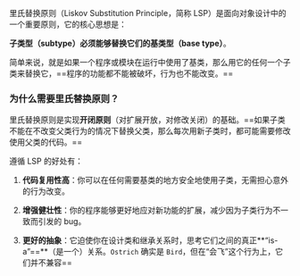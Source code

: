 
里氏替换原则（Liskov Substitution Principle，简称 LSP）是面向对象设计中的一个重要原则，它的核心思想是：

**子类型（subtype）必须能够替换它们的基类型（base type）**。

简单来说，就是如果一个程序或模块在运行中使用了基类，那么用它的任何一个子类来替换它，==程序的功能都不能被破坏，行为也不能改变。==

### 为什么需要里氏替换原则？

里氏替换原则是实现**开闭原则**（对扩展开放，对修改关闭）的基础。==如果子类不能在不改变父类行为的情况下替换父类，那么每次用新子类时，都可能需要修改使用父类的代码。==

遵循 LSP 的好处有：

1. **代码复用性高**：你可以在任何需要基类的地方安全地使用子类，无需担心意外的行为改变。
    
2. **增强健壮性**：你的程序能够更好地应对新功能的扩展，减少因为子类行为不一致而引发的 bug。
    
3. **更好的抽象**：它迫使你在设计类和继承关系时，思考它们之间的真正**“is-a”==**（是一个）关系。`Ostrich` 确实是 `Bird`，但在“会飞”这个行为上，它们并不兼容==